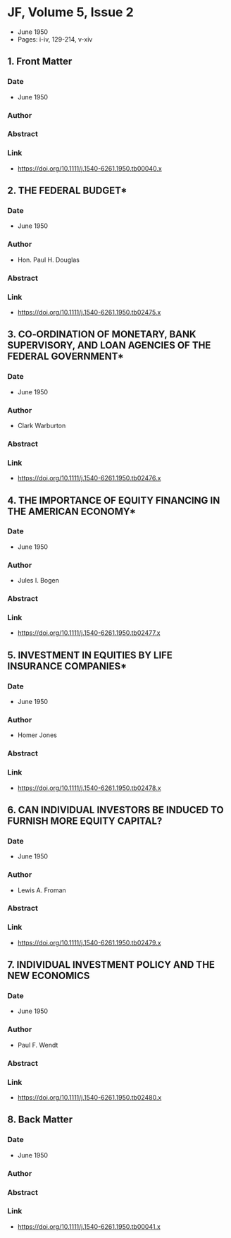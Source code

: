 # JF, Volume 5, Issue 2
- June 1950
- Pages: i-iv, 129-214, v-xiv

## 1. Front Matter
### Date
- June 1950
### Author
### Abstract

### Link
- https://doi.org/10.1111/j.1540-6261.1950.tb00040.x

## 2. THE FEDERAL BUDGET*
### Date
- June 1950
### Author
- Hon. Paul H. Douglas
### Abstract

### Link
- https://doi.org/10.1111/j.1540-6261.1950.tb02475.x

## 3. CO‐ORDINATION OF MONETARY, BANK SUPERVISORY, AND LOAN AGENCIES OF THE FEDERAL GOVERNMENT*
### Date
- June 1950
### Author
- Clark Warburton
### Abstract

### Link
- https://doi.org/10.1111/j.1540-6261.1950.tb02476.x

## 4. THE IMPORTANCE OF EQUITY FINANCING IN THE AMERICAN ECONOMY*
### Date
- June 1950
### Author
- Jules I. Bogen
### Abstract

### Link
- https://doi.org/10.1111/j.1540-6261.1950.tb02477.x

## 5. INVESTMENT IN EQUITIES BY LIFE INSURANCE COMPANIES*
### Date
- June 1950
### Author
- Homer Jones
### Abstract

### Link
- https://doi.org/10.1111/j.1540-6261.1950.tb02478.x

## 6. CAN INDIVIDUAL INVESTORS BE INDUCED TO FURNISH MORE EQUITY CAPITAL?
### Date
- June 1950
### Author
- Lewis A. Froman
### Abstract

### Link
- https://doi.org/10.1111/j.1540-6261.1950.tb02479.x

## 7. INDIVIDUAL INVESTMENT POLICY AND THE NEW ECONOMICS
### Date
- June 1950
### Author
- Paul F. Wendt
### Abstract

### Link
- https://doi.org/10.1111/j.1540-6261.1950.tb02480.x

## 8. Back Matter
### Date
- June 1950
### Author
### Abstract

### Link
- https://doi.org/10.1111/j.1540-6261.1950.tb00041.x

